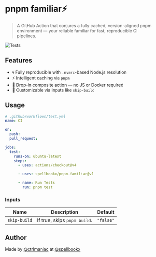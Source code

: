 # pnpm familiar⚡

> A GitHub Action that conjures a fully cached, version-aligned pnpm environment — your reliable familiar for fast, reproducible CI pipelines.

![Tests](https://github.com/spellbookx/pnpm-familiar/actions/workflows/release.yml/badge.svg)

## Features

- 🌀 Fully reproducible with `.nvmrc`-based Node.js resolution
- ⚡ Intelligent caching via `pnpm`
- 🧩 Drop-in composite action — no JS or Docker required
- 🔮 Customizable via inputs like `skip-build`

## Usage

```yaml
# .github/workflows/test.yml
name: CI

on:
  push:
  pull_request:

jobs:
  test:
    runs-on: ubuntu-latest
    steps:
      - uses: actions/checkout@v4

      - uses: spellbookx/pnpm-familiar@v1

      - name: Run Tests
        run: pnpm test
```

### Inputs

| Name         | Description                  | Default   |
| ------------ | ---------------------------- | --------- |
| `skip-build` | If true, skips `pnpm build`. | `"false"` |

## Author

Made by [@ctrlmaniac](https://github.com/ctrlmaniac) at [@spellbookx](https://github.com/spellbookx)
